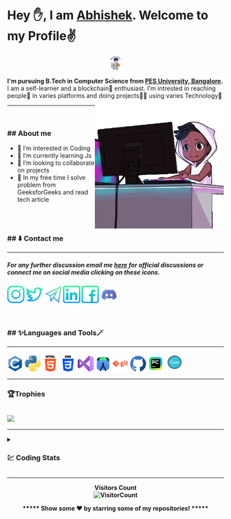 # Hey ✋, I am <a href="https://www.linkedin.com/in/abhishek-honnapure-547636232/" target="_blank">Abhishek</a>. Welcome to my Profile✌️

<div id="header" align="center">
<img src="https://github.com/its-abhishek/its-abhishek/blob/026c050a3d7c23a83eefb77e9692b9dd2f726dc9/giphy.gif" width="5%">
</div>

<b>I'm pursuing B.Tech in Computer Science from [PES University, Bangalore](https://www.pes.edu).</b><br>
I am a self-learner and a blockchain🔗 enthusiast. I'm intrested in reaching people🤝 in varies platforms and doing projects👨‍💻 using varies Technology🤖<br>
<img align="right" src="https://github.com/its-abhishek/its-abhishek/blob/2f65a14544ede2d7f61bbaa79ac81acfebed0482/gif2.gif" width="300">
<hr>
<br>

<h3>## About me</h3>

- 👀 I’m interested in Coding<br>
- 🌱 I’m currently learning Js<br>
- 💞️ I’m looking to collaborate on projects<br>
- 💫 In my free time I solve problem from GeeksforGeeks and read tech article<br><br>

<br>
<h3>## ⬇️ Contact me</h3>
<hr>
<h5>For any further discussion email me <a href = "mailto:abhihonnapure@gmail.com">here</a> for official discussions or connect me on social media clicking on these icons.<h5>
<p align = "justify">
 <a href = "https://www.instagram.com/_its__abhi__7/"><img src = "https://github.com/its-abhishek/its-abhishek/blob/fadc9cad3c594970c7695bbd559165a1ad33da92/instagram%20.png"height = 40 width = 40/></a>
 <a href = "https://twitter.com/honnapure"><img src = "https://github.com/its-abhishek/its-abhishek/blob/fadc9cad3c594970c7695bbd559165a1ad33da92/twitter.png" 
 height = 40 width = 40/></a>
 <a href = "https://t.me/Honnpure"><img src = "https://github.com/its-abhishek/its-abhishek/blob/fadc9cad3c594970c7695bbd559165a1ad33da92/telegram.png" height = 40 width = 40/></a>
 <a href = "https://www.linkedin.com/in/abhishek-honnapure-547636232/"><img src = "https://github.com/its-abhishek/its-abhishek/blob/fadc9cad3c594970c7695bbd559165a1ad33da92/linkedin.png" height = 40 width = 40/></a>
 <a href = "https://www.facebook.com/abhi.honnapure/"><img src = "https://github.com/its-abhishek/its-abhishek/blob/fadc9cad3c594970c7695bbd559165a1ad33da92/facebook.png" height = 40 width = 40/></a>
 <a href = "https://discord.com/channels/it's_abhi_07/"><img src = "https://github.com/its-abhishek/its-abhishek/blob/fadc9cad3c594970c7695bbd559165a1ad33da92/discord.png" height = 40 width = 40/></a>
</p>
<br>
 
<h3>## ✨Languages and Tools🪄</h3>
<hr>
<p align="justify">
 <img src="https://github.com/its-abhishek/its-abhishek/blob/32bee841333854ef2ede5b88d620e811283b3523/c.png" alt="c" height = 37, width = 37/>
 <img src="https://github.com/its-abhishek/its-abhishek/blob/32bee841333854ef2ede5b88d620e811283b3523/python.png" alt="python" height = 37, width = 37/>
 <img src="https://github.com/its-abhishek/its-abhishek/blob/32bee841333854ef2ede5b88d620e811283b3523/html-5.png" alt="html-5" height = 37, width = 37/>
 <img src="https://github.com/its-abhishek/its-abhishek/blob/32bee841333854ef2ede5b88d620e811283b3523/css-3.png" alt="css" height = 37, width = 37/>
 <img src="https://github.com/its-abhishek/its-abhishek/blob/32bee841333854ef2ede5b88d620e811283b3523/visual-basic.png" alt="vs-code" height = 37, width = 37/>
 <img src="https://github.com/its-abhishek/its-abhishek/blob/32bee841333854ef2ede5b88d620e811283b3523/androidstudio.png" alt="android-studio" height = 36, width = 36/>
 <img src="https://github.com/its-abhishek/its-abhishek/blob/32bee841333854ef2ede5b88d620e811283b3523/git.png" alt="git" height = 37, width = 37/>
 <img src="https://github.com/its-abhishek/its-abhishek/blob/32bee841333854ef2ede5b88d620e811283b3523/github.png" alt="github" height = 37, width = 37/>
 <img src="https://github.com/its-abhishek/its-abhishek/blob/c3d255c82c6111d7a28eeafba8879b6edd2e3b04/pycharm.png" alt="pycharm" height = 37, width = 37/>
 <img src="https://github.com/its-abhishek/its-abhishek/blob/320871dbb6576d4217dd806987f9f33935b88b8f/icons8-canva-100.png" alt="pycharm" height = 43, width = 45/>
</p>

<hr>
 
 <h3>🏆Trophies</h3><br>
 <img width=900 src="https://github-profile-trophy.vercel.app/?username=its-abhishek&column=7&theme=monokai&no-frame=true"/>
 
 <hr>
 
<details><summary><b><h3>💹 Coding Stats</h3></summary>
<details><summary><b><h4>📉Github Stats</h4></summary>
<p align = "center">
<img width = 95% src="https://activity-graph.herokuapp.com/graph?username=its-abhishek&theme=react-dark" />
<img width="40%" src="https://github-readme-stats.vercel.app/api/top-langs/?username=its-abhishek&langs_count=6&layout=compact&theme=algolia" />
<img width="55.79%" src="https://github-readme-stats.vercel.app/api?username=its-abhishek&include_all_commits=true&count_private=true&show_icons=true&line_height=20&theme=algolia"/>
</p>
 </details>
 </details>

<hr>
<div align = "center">
 
 **Visitors Count**  
![VisitorCount](https://profile-counter.glitch.me/{its-abhishek}/count.svg)
 
***** Show some ❤️ by starring some of my repositories! *****
</div>
